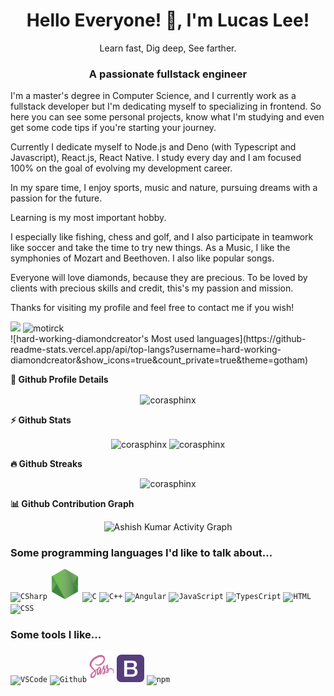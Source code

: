 <h1 align="center">Hello Everyone! 👋, I'm Lucas Lee!</h1>
<p align="center">Learn fast, Dig deep, See farther.</p>
<h3 align="center">A passionate fullstack engineer</h3>

I'm a master's degree in Computer Science, and I currently work as a fullstack developer but I'm dedicating myself to specializing in frontend. So here you can see some personal projects, know what I'm studying and even get some code tips if you're starting your journey.

Currently I dedicate myself to Node.js and Deno (with Typescript and Javascript), React.js, React Native. I study every day and I am focused 100% on the goal of evolving my development career.

In my spare time, I enjoy sports, music and nature, pursuing dreams with a passion for the future.

Learning is my most important hobby.

I especially like fishing, chess and golf, and I also participate in teamwork like soccer and take the time to try new things. As a Music, I like the symphonies of Mozart and Beethoven. I also like popular songs.

Everyone will love diamonds, because they are precious. To be loved by clients with precious skills and credit, this's my passion and mission.

Thanks for visiting my profile and feel free to contact me if you wish!



<div>
    <img height="180em" src="https://github-readme-stats.vercel.app/api?username=hard-working-diamondcreator&show_icons=true&theme=monokai&include_all_commits=true&count_private=true"/>
    <img  src="https://github-readme-streak-stats.herokuapp.com/?user=hard-working-diamondcreator&theme=monokai" alt="motirck" height="180em"/>
</div>
![hard-working-diamondcreator's Most used languages](https://github-readme-stats.vercel.app/api/top-langs?username=hard-working-diamondcreator&show_icons=true&count_private=true&theme=gotham)
<!-- Vertical Spacer -->
<p></p>

<summary><b>🔎 Github Profile Details</b></summary>
<p align="center"><img height="180em" src="https://github-profile-summary-cards.vercel.app/api/cards/profile-details?username=corasphinx&theme=github_dark" alt="corasphinx" align = "center"/></p>


<summary><b>⚡ Github Stats</b></summary>
<p align="center"><img height="180em" src="https://github-readme-stats.vercel.app/api?username=corasphinx&hide_border=true&count_private=true&show_icons=true&theme=radical" alt="corasphinx" align = "center"/>
<img height="180em" src="https://github-readme-stats.vercel.app/api/top-langs?username=corasphinx&show_icons=true&locale=en&layout=compact&hide_border=true&theme=radical" alt="corasphinx" align = "center"/></p>


 <summary><b>🔥 Github Streaks</b></summary>
<p align="center"><img src="https://github-readme-streak-stats.herokuapp.com/?user=corasphinx&theme=black-ice&hide_border=true&stroke=0000&background=0D1117&ring=e05397&fire=e05397&currStreakLabel=e05397" alt="corasphinx" /></p>


<summary><b>📊 Github Contribution Graph</b></summary>
<p align="center"<a href="#"><img alt="Ashish Kumar Activity Graph" src="https://activity-graph.herokuapp.com/graph?username=corasphinx&bg_color=0D1117&color=e05397&line=e05397&point=FFFFFF&hide_border=true&" /></a></p>
<!-- </details>
<details>    -->

### Some programming languages I'd like to talk about...

<code><img alt="CSharp" title="C Sharp" height="48" src="https://user-images.githubusercontent.com/57419630/122697755-61ffbf80-d21c-11eb-901a-a3c4220f3ecf.png"></code>
<code><img alt="NodeJS" title="NodeJS" height="48" src="https://raw.githubusercontent.com/github/explore/80688e429a7d4ef2fca1e82350fe8e3517d3494d/topics/nodejs/nodejs.png"></code>
<code><img alt="C" title="C" height="52" src="https://user-images.githubusercontent.com/57419630/122760833-efb9ca00-d271-11eb-9348-539c0edeee34.png"></code>
<code><img alt="C++" title="C++" height="48" src="https://user-images.githubusercontent.com/57419630/122760869-fcd6b900-d271-11eb-806d-74555059b5c7.png"></code>
<code><img alt="Angular" title="Angular" height="50" src="https://user-images.githubusercontent.com/38081852/120406321-f0b9a480-c320-11eb-8bb8-6f22e95a8eff.png"></code>
<code><img alt="JavaScript" title="JS" height="48" src="https://user-images.githubusercontent.com/57419630/122698166-26b1c080-d21d-11eb-86e2-ccadcc205b50.png"></code>
<code><img alt="TypesCript" title="TS" height="48" src="https://user-images.githubusercontent.com/57419630/122698162-24e7fd00-d21d-11eb-943b-89e700baa1ee.png"></code>
<code><img alt="HTML" title="HTML" height="50" src="https://user-images.githubusercontent.com/57419630/124050480-050cc200-d9f1-11eb-9ad4-607de212ee0a.png"></code>
<code><img alt="CSS" title="CSS" height="50" src="https://user-images.githubusercontent.com/57419630/124050477-0342fe80-d9f1-11eb-96b3-f935ebfc0924.png"></code>

### Some tools I like...
<code><img alt="VSCode" title="VSCode" height="48" src="https://user-images.githubusercontent.com/57419630/122802342-a2eae900-d29b-11eb-9f8a-d492a84716c8.png"></code>
<code><img alt="Github" title="Github" height="48" src="https://user-images.githubusercontent.com/57419630/122800074-e2640600-d298-11eb-975a-5cbe097786c4.png"></code>
<code><img alt="Sass" title="Sass" height="50" src="https://raw.githubusercontent.com/devicons/devicon/master/icons/sass/sass-original.svg" alt="sass" width="40" height="40"/></code> 
<code><img alt="Bootstrap" height="44" src="https://raw.githubusercontent.com/github/explore/80688e429a7d4ef2fca1e82350fe8e3517d3494d/topics/bootstrap/bootstrap.png"></code>
<code><img alt="npm" height="44" src="https://user-images.githubusercontent.com/57419630/124049280-7eef7c00-d9ee-11eb-822f-1b7ac86f5271.png"></code>

